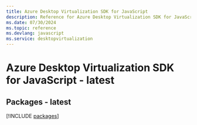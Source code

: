 ```yaml
---
title: Azure Desktop Virtualization SDK for JavaScript
description: Reference for Azure Desktop Virtualization SDK for JavaScript
ms.date: 07/30/2024
ms.topic: reference
ms.devlang: javascript
ms.service: desktopvirtualization
---
```

# Azure Desktop Virtualization SDK for JavaScript - latest
## Packages - latest
[!INCLUDE [packages](desktop-virtualization-index.md)]